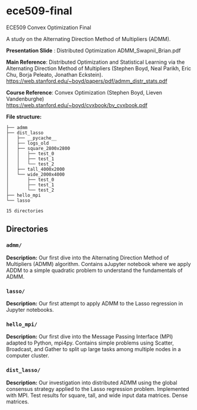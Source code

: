 # ece509-final
ECE509 Convex Optimization Final

A study on the Alternating Direction Method of Multipliers (ADMM).

**Presentation Slide** : Distributed Optimization ADMM_Swapnil_Brian.pdf

**Main Reference**: Distributed Optimization and Statistical Learning via the Alternating Direction Method of Multipliers (Stephen Boyd, Neal Parikh, Eric Chu, Borja Peleato, Jonathan Eckstein).  
https://web.stanford.edu/~boyd/papers/pdf/admm_distr_stats.pdf

**Course Reference**: Convex Optimization (Stephen Boyd, Lieven Vandenburghe)   
https://web.stanford.edu/~boyd/cvxbook/bv_cvxbook.pdf 

**File structure:**
```
├── admm
├── dist_lasso
│   ├── __pycache__
│   ├── logs_old
│   ├── square_2800x2800
│   │   ├── test_0
│   │   ├── test_1
│   │   └── test_2
│   ├── tall_4000x2000
│   └── wide_2000x4000
│       ├── test_0
│       ├── test_1
│       └── test_2
├── hello_mpi
└── lasso

15 directories
```

## Directories

### `admm/`

**Description:** Our first dive into the Alternating Direction Method of Multipliers (ADMM) algorithm. Contains aJupyter notebook where we apply ADDM to a simple quadratic problem to understand the fundamentals of ADMM.

### `lasso/`

**Description:** Our first attempt to apply ADMM to the Lasso regression in Jupyter notebooks.

### `hello_mpi/`

**Description:** Our first dive into the Message Passing Interface (MPI) adapted to Python, mpi4py. Contains simple problems using Scatter, Broadcast, and Gather to split up large tasks among multiple nodes in a computer cluster.

### `dist_lasso/`

**Description:** Our investigation into distributed ADMM using the global consensus strategy applied to the Lasso regression problem. Implemented with MPI. Test results for square, tall, and wide input data matrices. Dense matrices.

